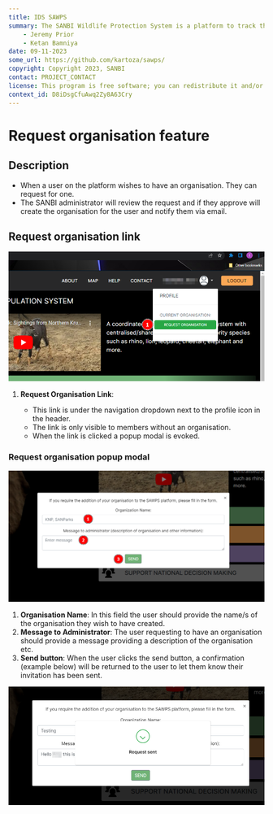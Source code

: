 ```yaml
---
title: IDS SAWPS
summary: The SANBI Wildlife Protection System is a platform to track the population levels of endangered wildlife.
    - Jeremy Prior
    - Ketan Bamniya
date: 09-11-2023
some_url: https://github.com/kartoza/sawps/
copyright: Copyright 2023, SANBI
contact: PROJECT_CONTACT
license: This program is free software; you can redistribute it and/or modify it under the terms of the GNU Affero General Public License as published by the Free Software Foundation; either version 3 of the License, or (at your option) any later version.
context_id: D8iDsgCfuAwq2Zy8A63Cry
---
```


# Request organisation feature

## Description

* When a user on the platform wishes to have an organisation. They can request for one.
* The SANBI administrator will review the request and if they approve will create the organisation for the user and notify them via email.

## Request organisation link

![Request Organisation 1](./img/request-organisation-1.png)

1. **Request Organisation Link**:

    * This link is under the navigation dropdown next to the profile icon in the header.
    * The link is only visible to members without an organisation.
    * When the link is clicked a popup modal is evoked.

### Request organisation popup modal

![Request Organisation 2](./img/request-organisation-2.png)

1. **Organisation Name**: In this field the user should provide the name/s of the organisation they wish to have created.
2. **Message to Administrator**: The user requesting to have an organisation should provide a message providing a description of the organisation etc.
3. **Send button**: When the user clicks the send button, a confirmation (example below) will be returned to the user to let them know their invitation has been sent.

![Request Organisation 3](./img/request-organisation-3.png)
